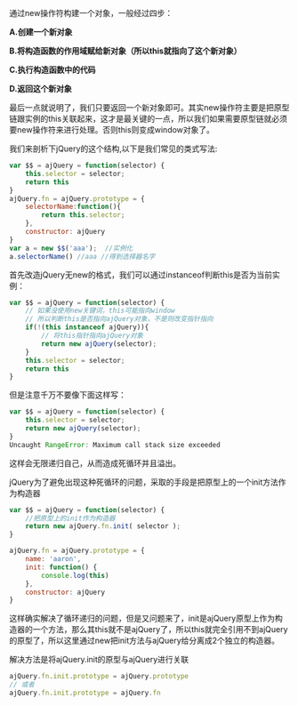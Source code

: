 通过new操作符构建一个对象，一般经过四步：

**A.创建一个新对象**

**B.将构造函数的作用域赋给新对象（所以this就指向了这个新对象）**

**C.执行构造函数中的代码**

**D.返回这个新对象**

最后一点就说明了，我们只要返回一个新对象即可。其实new操作符主要是把原型链跟实例的this关联起来，这才是最关键的一点，所以我们如果需要原型链就必须要new操作符来进行处理。否则this则变成window对象了。



我们来剖析下jQuery的这个结构,以下是我们常见的类式写法:

```js
var $$ = ajQuery = function(selector) {
    this.selector = selector;
    return this
}
ajQuery.fn = ajQuery.prototype = {
    selectorName:function(){
        return this.selector;
    },
    constructor: ajQuery
}
var a = new $$('aaa');  //实例化
a.selectorName() //aaa //得到选择器名字
```

 

首先改造jQuery无new的格式，我们可以通过instanceof判断this是否为当前实例：

```js
var $$ = ajQuery = function(selector) {
    // 如果没使用new关键词，this可能指向window
    // 所以判断this是否指向ajQuery对象，不是则改变指针指向
    if(!(this instanceof ajQuery)){
        // 将this指针指向ajQuery对象
        return new ajQuery(selector);
    }
    this.selector = selector;
    return this
}
```

 

但是注意千万不要像下面这样写：

```js
var $$ = ajQuery = function(selector) {
    this.selector = selector;
    return new ajQuery(selector);
}
Uncaught RangeError: Maximum call stack size exceeded
```

这样会无限递归自己，从而造成死循环并且溢出。

jQuery为了避免出现这种死循环的问题，采取的手段是把原型上的一个init方法作为构造器

```js
var $$ = ajQuery = function(selector) {
    //把原型上的init作为构造器
    return new ajQuery.fn.init( selector );
}

ajQuery.fn = ajQuery.prototype = {
    name: 'aaron',
    init: function() {
        console.log(this)
    },
    constructor: ajQuery
}
```

这样确实解决了循环递归的问题，但是又问题来了，init是ajQuery原型上作为构造器的一个方法，那么其this就不是ajQuery了，所以this就完全引用不到ajQuery的原型了，所以这里通过new把init方法与ajQuery给分离成2个独立的构造器。

解决方法是将ajQuery.init的原型与ajQuery进行关联

```js
ajQuery.fn.init.prototype = ajQuery.prototype
// 或者
ajQuery.fn.init.prototype = ajQuery.fn
```